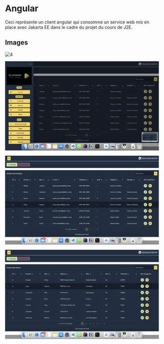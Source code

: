 # Angular

Ceci représente un client angular qui consomme un service web mis en place avec Jakarta EE dans le cadre du projet du cours de J2E.

## Images

![4](images/4.png)

![1](images/1.png)

![2](images/2.png)

![3](images/3.png)
